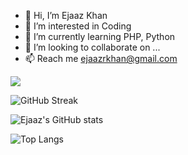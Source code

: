 - 👋 Hi, I’m Ejaaz Khan
- 👀 I’m interested in Coding
- 🌱 I’m currently learning PHP, Python
- 💞️ I’m looking to collaborate on ...
- 📫 Reach me ejaazrkhan@gmail.com

![](https://komarev.com/ghpvc/?username=iamejaaz&color=blue)

![GitHub Streak](https://github-readme-streak-stats.herokuapp.com/?user=iamejaaz&count_private=true&show_icons=true)

![Ejaaz's GitHub stats](https://github-readme-stats.vercel.app/api?username=iamejaaz&show_icons=true&theme=radical&count_private=true&show_icons=true)

![Top Langs](https://github-readme-stats.vercel.app/api/top-langs/?username=iamejaaz&layout=compact&count_private=true&show_icons=true)

<!---
iamejaaz/iamejaaz is a ✨ special ✨ repository because its `README.md` (this file) appears on your GitHub profile.
You can click the Preview link to take a look at your changes.
--->
